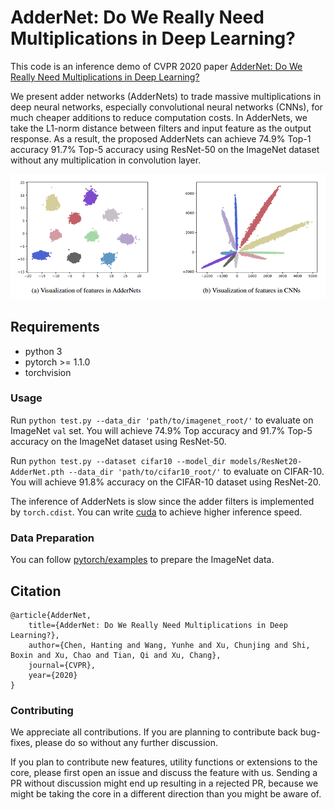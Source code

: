 # AdderNet: Do We Really Need Multiplications in Deep Learning?
This code is an inference demo of CVPR 2020 paper [AdderNet: Do We Really Need Multiplications in Deep Learning?](https://arxiv.org/pdf/1912.13200.pdf)

We present adder networks (AdderNets) to trade massive multiplications in deep neural networks, especially convolutional neural networks (CNNs), for much cheaper additions to reduce computation costs. In AdderNets, we take the L1-norm distance between filters and input feature as the output response. As a result, the proposed AdderNets can achieve 74.9% Top-1 accuracy 91.7% Top-5 accuracy using ResNet-50 on the ImageNet dataset without any multiplication in convolution layer.

<p align="center">
<img src="figures/visualization.png" width="800">
</p>


## Requirements
- python 3
- pytorch >= 1.1.0
- torchvision

### Usage
Run `python test.py --data_dir 'path/to/imagenet_root/'` to evaluate on ImageNet `val` set. You will achieve 74.9% Top accuracy and 91.7% Top-5 accuracy on the ImageNet dataset using ResNet-50.

Run `python test.py --dataset cifar10 --model_dir models/ResNet20-AdderNet.pth --data_dir 'path/to/cifar10_root/'` to evaluate on CIFAR-10. You will achieve 91.8% accuracy on the CIFAR-10 dataset using ResNet-20.

The inference of AdderNets is slow since the adder filters is implemented by `torch.cdist`. You can write [cuda](https://docs.nvidia.com/cuda/cuda-samples/index.html) to achieve higher inference speed. 

### Data Preparation
You can follow [pytorch/examples](https://github.com/pytorch/examples/tree/master/imagenet) to prepare the ImageNet data.

## Citation
	@article{AdderNet,
		title={AdderNet: Do We Really Need Multiplications in Deep Learning?},
		author={Chen, Hanting and Wang, Yunhe and Xu, Chunjing and Shi, Boxin and Xu, Chao and Tian, Qi and Xu, Chang},
		journal={CVPR},
		year={2020}
	}

### Contributing
We appreciate all contributions. If you are planning to contribute back bug-fixes, please do so without any further discussion.

If you plan to contribute new features, utility functions or extensions to the core, please first open an issue and discuss the feature with us. Sending a PR without discussion might end up resulting in a rejected PR, because we might be taking the core in a different direction than you might be aware of.
